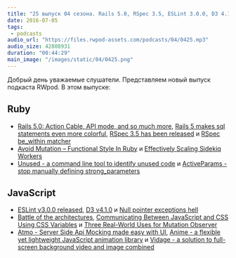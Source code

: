 ```yaml
---
title: "25 выпуск 04 сезона. Rails 5.0, RSpec 3.5, ESLint 3.0.0, D3 4.1.0, Unused, Null pointer exceptions hell и прочее"
date: 2016-07-05
tags:
 - podcasts
audio_url: "https://files.rwpod-assets.com/podcasts/04/0425.mp3"
audio_size: 42808931
duration: "00:44:29"
main_image: "/images/static/04/0425.png"
---
```


Добрый день уважаемые слушатели. Представляем новый выпуск подкаста RWpod. В этом выпуске:

## Ruby

 - [Rails 5.0: Action Cable, API mode, and so much more](http://weblog.rubyonrails.org/2016/6/30/Rails-5-0-final/), [Rails 5 makes sql statements even more colorful](http://blog.bigbinary.com/2016/06/27/rails-5-makes-sql-statements-even-more-colorful.html), [RSpec 3.5 has been released](http://rspec.info/blog/2016/07/rspec-3-5-has-been-released/) и [RSpec be_within matcher](http://www.eq8.eu/blogs/27-rspec-be_within-matcher)
 - [Avoid Mutation – Functional Style In Ruby](http://www.rubypigeon.com/posts/avoid-mutation-functional-style-in-ruby/) и [Effectively Scaling Sidekiq Workers](http://sorentwo.com/2016/06/28/effectively-scaling-sidekiq-workers.html)
 - [Unused - a command line tool to identify unused code](https://unused.codes/) и [ActiveParams - stop manually defining strong_parameters](https://github.com/choonkeat/active_params)

## JavaScript

 - [ESLint v3.0.0 released](http://eslint.org/blog/2016/07/eslint-v3.0.0-released), [D3 v4.1.0](https://github.com/d3/d3/releases/tag/v4.1.0) и [Null pointer exceptions hell](http://dobegin.com/npe-hell/)
 - [Battle of the architectures](https://medium.com/@marianojmiguel/battle-of-the-architectures-30c512d542a4), [Communicating Between JavaScript and CSS Using CSS Variables](https://eager.io/blog/communicating-between-javascript-and-css-with-css-variables/) и [Three Real-World Uses for Mutation Observer](https://eager.io/blog/three-real-world-use-cases-for-mutation-observer/)
 - [Atmo - Server Side Api Mocking made easy with UI](https://github.com/Raathigesh/Atmo), [Anime - a flexible yet lightweight JavaScript animation library](http://anime-js.com/) и [Vidage - a solution to full-screen background video and image combined](https://dvlden.github.io/Vidage/)


